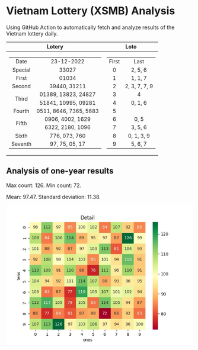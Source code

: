 # Vietnam Lottery (XSMB) Analysis

Using GitHub Action to automatically fetch and analyze results of the Vietnam lottery daily.

| Lotery      | Loto |
| :-----------: | :-----------: |
| <table><tr><td>Date</td><td>23-12-2022</td></tr><tr><td>Special</td><td>33027</td></tr><tr><td>First</td><td>01034</td></tr><tr><td>Second</td><td>39440, 31211</td></tr><tr><td rowspan="2">Third</td><td>01389, 13823, 24827</td></tr><tr><td>51841, 10995, 09281</td></tr><tr><td>Fourth</td><td>0511, 8646, 7365, 5683</td></tr><tr><td rowspan="2">Fifth</td><td>0906, 4002, 1629</td></tr><tr><td>6322, 2180, 1096</td></tr><tr><td>Sixth</td><td>776, 073, 760</td></tr><tr><td>Seventh</td><td>97, 75, 05, 17</td></tr></table> | <table><tr><td>First</td><td>Last</td></tr><tr><td>0</td><td>2, 5, 6</td></tr><tr><td>1</td><td>1, 1, 7</td></tr><tr><td>2</td><td>2, 3, 7, 7, 9</td></tr><tr><td>3</td><td>4</td></tr><tr><td>4</td><td>0, 1, 6</td></tr><tr><td>5</td><td></td></tr><tr><td>6</td><td>0, 5</td></tr><tr><td>7</td><td>3, 5, 6</td></tr><tr><td>8</td><td>0, 1, 3, 9</td></tr><tr><td>9</td><td>5, 6, 7</td></tr></table> |

<h2>Analysis of one-year results</h2>

Max count: 126. Min count: 72.

Mean: 97.47. Standard deviation: 11.38.

![Heatmap](images/heatmap.jpg)